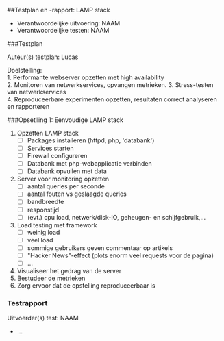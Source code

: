 ##Testplan en -rapport: LAMP stack

* Verantwoordelijke uitvoering: NAAM
* Verantwoordelijke testen: NAAM

###Testplan

Auteur(s) testplan: Lucas

Doelstelling:  
	1. Performante webserver opzetten met high availability  
	2. Monitoren van netwerkservices, opvangen metrieken. 
	3. Stress-testen van netwerkservices  
	4. Reproduceerbare experimenten opzetten, resultaten correct analyseren en rapporteren


###Opsetlling 1: Eenvoudige LAMP stack

1. Opzetten LAMP stack
	- [ ] Packages installeren (httpd, php, 'databank')
	- [ ] Services starten
	- [ ] Firewall configureren
	- [ ] Databank met php-webapplicatie verbinden 
	- [ ] Databank opvullen met data
2. Server voor monitoring opzetten
	- [ ] aantal queries per seconde
	- [ ] aantal fouten vs geslaagde queries
	- [ ] bandbreedte
	- [ ] responstijd
	- [ ] (evt.) cpu load, netwerk/disk-IO, geheugen- en schijfgebruik,...
3. Load testing met framework
	- [ ] weinig load
	- [ ] veel load
	- [ ] sommige gebruikers geven commentaar op artikels
	- [ ] "Hacker News"-effect (plots enorm veel requests voor de pagina)
	- [ ] ...
4. Visualiseer het gedrag van de server
5. Bestudeer de metrieken
6. Zorg ervoor dat de opstelling reproduceerbaar is

### Testrapport

Uitvoerder(s) test: NAAM

- ...